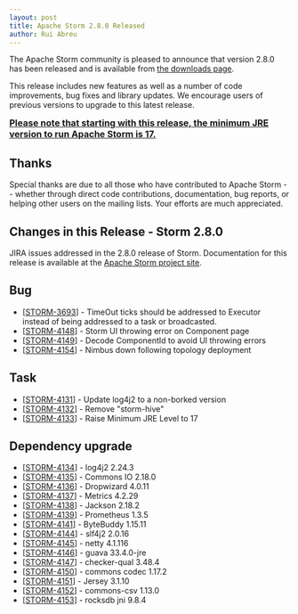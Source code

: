```yaml
---
layout: post
title: Apache Storm 2.8.0 Released
author: Rui Abreu
---
```


The Apache Storm community is pleased to announce that version 2.8.0 has been
released and is available from [the downloads page](/downloads.html).

This release includes new features as well as a number of code improvements, bug fixes and library updates.
We encourage users of previous versions to upgrade to this latest release.

<p><strong><u><font size="3"> Please note that starting with this release, the minimum JRE version to run Apache Storm is 17.</font></u></strong></p>

Thanks
------
Special thanks are due to all those who have contributed to Apache Storm -- whether
through direct code contributions, documentation, bug reports, or helping other
users on the mailing lists. Your efforts are much appreciated.


Changes in this Release - Storm 2.8.0
---------
<p>JIRA issues addressed in the 2.8.0 release of Storm. Documentation for this release is available at the <a href="https://storm.apache.org/">Apache Storm project site</a>.</p>

<h2>Bug</h2>
<ul>
<li>[<a href="https://issues.apache.org/jira/browse/STORM-3693">STORM-3693</a>] - TimeOut ticks should be addressed to Executor instead of being addressed to a task or broadcasted. </li>
<li>[<a href="https://issues.apache.org/jira/browse/STORM-4148">STORM-4148</a>] - Storm UI throwing error on Component page</li>
<li>[<a href="https://issues.apache.org/jira/browse/STORM-4149">STORM-4149</a>] - Decode ComponentId to avoid UI throwing errors</li>
<li>[<a href="https://issues.apache.org/jira/browse/STORM-4154">STORM-4154</a>] - Nimbus down following topology deployment</li>
</ul>

<h2>Task</h2>
<ul>
<li>[<a href="https://issues.apache.org/jira/browse/STORM-4131">STORM-4131</a>] - Update log4j2 to a non-borked version</li>
<li>[<a href="https://issues.apache.org/jira/browse/STORM-4132">STORM-4132</a>] - Remove "storm-hive"</li>
<li>[<a href="https://issues.apache.org/jira/browse/STORM-4133">STORM-4133</a>] - Raise Minimum JRE Level to 17</li>
</ul>

<h2>Dependency upgrade</h2>
<ul>
<li>[<a href="https://issues.apache.org/jira/browse/STORM-4134">STORM-4134</a>] - log4j2 2.24.3</li>
<li>[<a href="https://issues.apache.org/jira/browse/STORM-4135">STORM-4135</a>] - Commons IO 2.18.0</li>
<li>[<a href="https://issues.apache.org/jira/browse/STORM-4136">STORM-4136</a>] - Dropwizard 4.0.11</li>
<li>[<a href="https://issues.apache.org/jira/browse/STORM-4137">STORM-4137</a>] - Metrics 4.2.29</li>
<li>[<a href="https://issues.apache.org/jira/browse/STORM-4138">STORM-4138</a>] - Jackson 2.18.2</li>
<li>[<a href="https://issues.apache.org/jira/browse/STORM-4139">STORM-4139</a>] - Prometheus 1.3.5</li>
<li>[<a href="https://issues.apache.org/jira/browse/STORM-4141">STORM-4141</a>] - ByteBuddy 1.15.11 </li>
<li>[<a href="https://issues.apache.org/jira/browse/STORM-4144">STORM-4144</a>] - slf4j2 2.0.16</li>
<li>[<a href="https://issues.apache.org/jira/browse/STORM-4145">STORM-4145</a>] - netty 4.1.116</li>
<li>[<a href="https://issues.apache.org/jira/browse/STORM-4146">STORM-4146</a>] - guava 33.4.0-jre</li>
<li>[<a href="https://issues.apache.org/jira/browse/STORM-4147">STORM-4147</a>] - checker-qual  3.48.4 </li>
<li>[<a href="https://issues.apache.org/jira/browse/STORM-4150">STORM-4150</a>] - commons codec 1.17.2</li>
<li>[<a href="https://issues.apache.org/jira/browse/STORM-4151">STORM-4151</a>] - Jersey 3.1.10</li>
<li>[<a href="https://issues.apache.org/jira/browse/STORM-4152">STORM-4152</a>] - commons-csv 1.13.0</li>
<li>[<a href="https://issues.apache.org/jira/browse/STORM-4153">STORM-4153</a>] - rocksdb jni 9.8.4</li>
   </ul>
